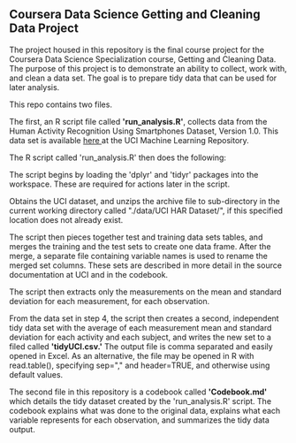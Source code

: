 <h2>Coursera Data Science Getting and Cleaning Data Project</h2>

The project housed in this repository is the final course project for the Coursera Data Science Specialization course, Getting and Cleaning Data. The purpose of this project is to demonstrate an ability to collect, work with, and clean a data set. The goal is to prepare tidy data that can be used for later analysis.

This repo contains two files.

The first, an R script file called <b>'run_analysis.R'</b>, collects data from the Human Activity Recognition Using Smartphones Dataset, Version 1.0. This data set is available <a href="http://archive.ics.uci.edu/ml/datasets/Human+Activity+Recognition+Using+Smartphones">here </a> at the UCI Machine Learning Repository. 

The R script called 'run_analysis.R' then does the following:

The script begins by loading the 'dplyr' and 'tidyr' packages into the workspace. These are required for actions later in the script.

Obtains the UCI dataset, and unzips the archive file to sub-directory in the current working directory called "./data/UCI HAR Dataset/", if this specified location does not already exist.

The script then pieces together test and training data sets tables, and merges the training and the test sets to create one data frame. After the merge, a separate file containing variable names is used to rename the merged set columns. These sets are described in more detail in the source documentation at UCI and in the codebook.

The script then extracts only the measurements on the mean and standard deviation for each measurement, for each observation.

From the data set in step 4, the script then creates a second, independent tidy data set with the average of each measurement mean and standard deviation for each activity and each subject, and writes the new set to a filed called <b>'tidyUCI.csv.'</b> The output file is comma separated and easily opened in Excel. As an alternative, the file may be opened in R with read.table(), specifying sep="," and header=TRUE, and otherwise using default values.

The second file in this repository is a codebook called <b>'Codebook.md'</b> which details the tidy dataset created by the 'run_analysis.R' script. The codebook explains what was done to the original data, explains what each variable represents for each observation, and summarizes the tidy data output.
